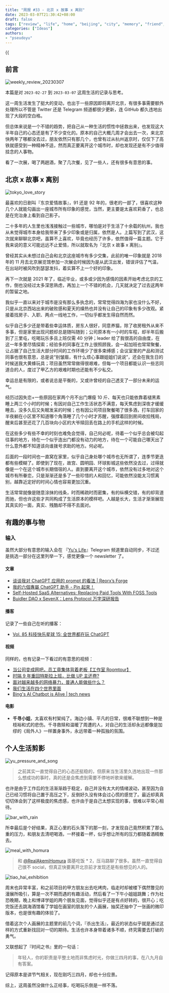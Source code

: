```yaml
---
title: "周报 #33 - 北京 x 故事 x 离别"
date: 2023-03-07T21:30:42+08:00
draft: false
tags: ["review", "life", "home", "beijing", "city", "memory", "friend", "work", "wine"]
categories: ["Ideas"]
authors:
- "pseudoyu"
---
```


{{<audio src="audios/christmas_song_english_version.mp3" caption="《クリスマスソング (English Cover) - Matt Cab》" >}}

## 前言

![weekly_review_20230307](https://image.pseudoyu.com/images/weekly_review_20230307.png)

本篇是对 `2023-02-27` 到 `2023-03-07` 这周生活的记录与思考。

这一周生活发生了挺大的变动，也出于一些原因即将离开北京，有很多事需要额外处理所以不管是 Twitter 还是 Telegram 频道都很少更新，连 GitHub 都久违地出现了大段的空白格。

但总体来说是一个不错的趋势，把自己从一种生活的惯性中拯救出来，也发现这大半年自己的心态还是有了不少变化的。原本的自己大概几周才会出去一次，来北京快两年了哪都没去过，朋友依然只有那几个，也曾有过从杭州返京时，仅仅下了高铁就感受到一种精神不适，然而真正要离开这个城市时，却也发现还是有不少值得挂念的人事物。

看了一次展，喝了两趟酒，聚了几次餐，见了一些人，还有很多有意思的事。

## 北京 x 故事 x 离别

![tokyo_love_story](https://image.pseudoyu.com/images/tokyo_love_story.png)

最喜欢的日剧叫『东京爱情故事』，91 还是 92 年的，很老的一部了，很喜欢这种几个人就能勾画出一座城市所有印象的感觉，当然，更主要是太喜欢莉香了，也总是在完治身上看到自己影子。

二十多年的人生里也浅浅接触过一些城市，哪怕是对于生活了十余载的杭州，我也从未觉得城市本身给我带来了多少印象或是归属，依然是人。上篇写到了武汉，这次就来聊聊北京吧，虽算不上喜欢，毕竟也经历了许多，依然值得一篇主题。它于我来说的意义可能远远不止爱情，所以就取名为『北京 x 故事 x 离别』。

曾经其实从未想过自己会和北京这座城市有多少交集，此前的唯一印象就是 2018 年的 11 月去北京展览馆参加一次展会时候因为是从武汉出发，错误评估了气温，在出站时被风吹到瑟瑟发抖，着实算不上一个好的印象。

再下一次就是 2021 年了，临近毕业，或多或少因为感情的因素开始考虑北京的工作，倒也没经过太多深思熟虑，再加上一个不错的机会，几天就决定了过去这两年的暂留之地。

我似乎一直以来对于城市是没有那么多执念的，常常觉得四海为家也没什么不好，只是从北京西站出来的破败感和夏天的燥热也并没有让自己的印象有多少改观。紧接着找房子、入职、两点一线地工作，一切似乎都发生得自然而然。

似乎自己多少还是带着些幸运体质，房东人很好，同意养猫，除了收房租外从来不多事，但是家里出现问题却总是随叫随到；公司原本有一小时的车程，却半年后搬到了三里屯，吃喝玩乐多且上班仅需 40 分钟；leader 给了我很高的自由度，在这一年多里尽情探索；经验多的同事在工作上很照顾我，会一起加班也常常聚餐，让占据了自己生活大部分时间的工作环境少了很多束缚感；会议室里的产品和测试同事也很有意思，总是说“别皱眉，有什么烦心事跟姐姐们说说”，还会在我生日的时候送我大黄蜂玩具；项目虽然常常做得很艰难，但每一个项目都能认识一些志同道合的人，度过了甲乙方的艰难时期也还能有不少私交。

幸运总是有限的，或者说总是平衡的，又或许曾经的自己透支了一部分未来的运气。

经历过因失恋+一些原因在家两个月不出门爆瘦 10 斤、每天也只能依靠着褪黑素睡上两三个小时的时候；有因对自己工作生活状态不满意，每天焦虑到深夜才缓缓睡去，没多久后又失眠发呆的时候；也有因公司项目聚餐喝了很多酒，打车回家的半夜躺在小区里不知道哪个角落睡了几个小时才苏醒，强撑着回到房间收拾残局，醒来后甚至还花了几百块向小区的大爷赎回丢在路上的手机这样的时候。

在这些多少有些不幸的时刻也难免会觉得，自己何必呢，待着一个似乎总会被勾起往事的地方，待在一个似乎连出门都没有动力的地方，待在一个可能自己哪天出了什么意外都不知道该向谁拨号求助的地方。何必呢。

后面的一段时间也一直窝在家里，似乎自己身处哪个城市也无所谓了，连季节更迭都有些模糊了。即使到了现在，故宫、圆明园、环球影城这些依然没去过，过得就像是一个在这个城市长期借宿的人。直到要离开这个城市，依然没有过多地对这个城市有所眷恋，只是渐渐还是多了一些珍惜的人和回忆，可能依然没能太习惯离别，越靠近定好的时间心情也容易更加沉重。

生活常常就像是随意涂抹的线条，时而稀疏时而密集，有的纵横交错，有的却背道而驰，但也许这些才共同构成了生活原本的模样吧。人越是长大，生活才渐渐展现其真实的一面，真实、残酷却不得不去面对。

## 有趣的事与物

### 输入

虽然大部分有意思的输入会在 『[Yu's Life](https://t.me/pseudoyulife)』Telegram 频道里自动同步，不过还是挑选一部分在这里列举一下，感觉更像一个 newsletter 了。

#### 文章

- [谈谈我对 ChatGPT 应用的 prompt 的看法 | Reorx’s Forge](https://reorx.com/makers-daily/004-prompts-and-parameters-transparancy/)
- [我的六個專屬 ChatGPT 助手 - Pin 起來！](https://pinchlime.com/newsletters/my-six-chatgpt-assistants/)
- [Self-Hosted SaaS Alternatives: Replacing Paid Tools With FOSS Tools](https://tedium.co/2023/03/04/self-hosted-saas-app-alternatives/)
- [Buidler DAO x SevenX：Lens Protocol 万字深研报告](https://mp.weixin.qq.com/s/HISBmicZ-6szM6RY4ZWZyw)

#### 播客

记录了一些自己在听的播客：

- [Vol. 85 科技快乐星球 15: 全世界都在玩 ChatGPT](https://www.listennotes.com/e/d16868cff59a4e86b20867f6d54910bf)

#### 视频

同样的，也有记录一下看过的有意思的视频：

- [当公司变成网吧，员工竟集体背着老板【工作室 Roomtour】](https://www.bilibili.com/video/BV1284y1E7my/)
- [时隔 9 年重回特斯拉上班，比做 UP 主还卷?](https://www.bilibili.com/video/BV1Ag4y1n75Y/)
- [面对越来越多的网络暴力，普通人能做些什么？](https://www.bilibili.com/video/BV1oX4y1S7ru/)
- [我们生活在四个世界里面](https://www.bilibili.com/video/BV1vA411y7qi/)
- [Bing's AI Chatbot is Alive | tech news](https://www.youtube.com/watch?v=LGOd1w02i2Y)

#### 电影

- **千寻小姐**，太喜欢有村架纯了。海边小镇、平凡的日常，很难不联想到一种是枝裕和式的悲伤。千寻救赎和温暖了周遭的人，对自己的生活却永远都像是加缪的《局外人》一样置身事外，永远带着一种孤独的氛围。

## 个人生活剪影

![yu_pressure_and_song](https://image.pseudoyu.com/images/yu_pressure_and_song.png)

> 之前其实一直觉得自己的心态还挺稳的，但原来当生活里久违地出现一件那么想成功的事时，真的还是会焦虑到需要不停地听歌来缓解。

也许是由于工作后的生活渐渐趋于稳定，自己并没有太大的情绪波动，甚至因为自己已经习惯将自己置于高压之下，反倒好久没有体会过心慌的感觉了。最近却真真切切体会到了这样极度的焦虑感，也许由于是自己太想实现的事，很难以平常心相待。

![bar_with_rain](https://image.pseudoyu.com/images/bar_with_rain.jpg)

所幸最后是个好结果，真正心里的石头落下的那一刻，才发现自己竟然积累了那么重的压力，和朋友去清吧喝酒，一杯接着一杯，似乎想让所有的压力都随着酒精散去。

![meal_with_homura](https://image.pseudoyu.com/images/meal_with_homura.png)

> 和 [@RealAkemiHomura](https://twitter.com/RealAkemiHomura) 面基吃饭 * 2，压马路聊了很多。虽然一直觉得自己很不 social，但真正快要离开北京前才发现还是有些想见的人的。

![tiao_hai_exhibition](https://image.pseudoyu.com/images/tiao_hai_exhibition.jpg)

周末也异常丰富，和之前项目的甲方朋友出去吃烤肉，临走时却被楼下偶然瞥见的漫展所吸引，算是一次不期而遇的有趣活动，然后看了一下午小姐姐跳舞；作为社恐晚期，晚上和博译学姐的两个朋友见面，觉得似乎还是有点好转的，很开心；吃完饭还去跳海酒馆看了学姐在画室的朋友的个人画展，抽奖还抽中了一张画的微印版本，也是很有趣的体验了。

借着这次个人画展的主题里的前几个词，『杀出生活』，最近的状态似乎就是通过这样的方式重新找回对一切的期待。生活也许本身带着诸多不顺，终究需要去打破的勇气。

又联想起了『时间之书』里的一句话：

> 年轻人，你的职责是平整土地而非焦虑时光，你做三四月的事，在八九月自有答案。

记得原本是讲节气相关，现在刚巧三四月，却也十分应景。

综上，这周虽然没做什么正经事，吃喝玩乐倒是一样不落。
